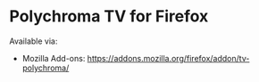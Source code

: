 # Polychroma TV for Firefox

Available via:
- Mozilla Add-ons: https://addons.mozilla.org/firefox/addon/tv-polychroma/
